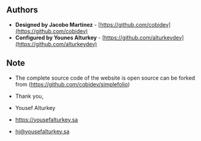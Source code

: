 ## Authors

- **Designed by Jacobo Martinez** - [https://github.com/cobidev](https://github.com/cobidev)
- **Configured by Younes Alturkey** - [https://github.com/alturkeydev](https://github.com/alturkeydev)

## Note

- The complete source code of the website is open source can be forked from (https://github.com/cobidev/simplefolio)

- Thank you,

- Yousef Alturkey
- https://yousefalturkey.sa
- hi@yousefalturkey.sa
